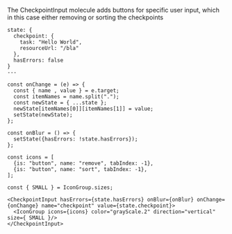 The CheckpointInput molecule adds buttons for specific user input, which in this case either removing or sorting the checkpoints

```react|span-3
state: {
  checkpoint: {
    task: "Hello World",
    resourceUrl: "/bla"
  },
  hasErrors: false
}
---

const onChange = (e) => {
  const { name , value } = e.target;
  const itemNames = name.split(".");
  const newState = { ...state };
  newState[itemNames[0]][itemNames[1]] = value;
  setState(newState);
};

const onBlur = () => {
  setState({hasErrors: !state.hasErrors});
};

const icons = [
  {is: "button", name: "remove", tabIndex: -1},
  {is: "button", name: "sort", tabIndex: -1},
];

const { SMALL } = IconGroup.sizes;

<CheckpointInput hasErrors={state.hasErrors} onBlur={onBlur} onChange={onChange} name="checkpoint" value={state.checkpoint}>
  <IconGroup icons={icons} color="grayScale.2" direction="vertical" size={ SMALL }/>
</CheckpointInput>
```
